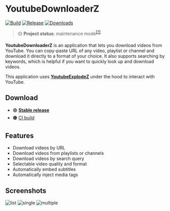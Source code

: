 # YoutubeDownloaderZ


[![Build](https://img.shields.io/github/actions/workflow/status/RauCu/YoutubeDownloaderZ/main.yml?branch=master)](https://github.com/RauCu/YoutubeDownloaderZ/actions)
[![Release](https://img.shields.io/github/release/RauCu/YoutubeDownloaderZ.svg)](https://github.com/RauCu/YoutubeDownloaderZ/releases)
[![Downloads](https://img.shields.io/github/downloads/RauCu/YoutubeDownloaderZ/total.svg)](https://github.com/RauCu/YoutubeDownloaderZ/releases)

> 🟡 **Project status**: maintenance mode<sup>[[?]](https://github.com/RauCu/.github/blob/master/docs/project-status.md)</sup>

**YoutubeDownloaderZ** is an application that lets you download videos from YouTube.
You can copy-paste URL of any video, playlist or channel and download it directly to a format of your choice.
It also supports searching by keywords, which is helpful if you want to quickly look up and download videos.

This application uses [**YoutubeExplodeZ**](https://github.com/RauCu/YoutubeExplodeZ) under the hood to interact with YouTube.

## Download

- 🟢 **[Stable release](https://github.com/RauCu/YoutubeDownloaderZ/releases/latest)**
- 🟠 [CI build](https://github.com/RauCu/YoutubeDownloaderZ/actions/workflows/main.yml)

## Features

- Download videos by URL
- Download videos from playlists or channels
- Download videos by search query
- Selectable video quality and format
- Automatically embed subtitles
- Automatically inject media tags

## Screenshots

![list](.assets/list.png)
![single](.assets/single.png)
![multiple](.assets/multiple.png)
